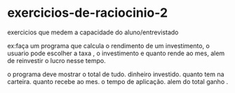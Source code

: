 # exercicios-de-raciocinio-2
 exercicios que medem a capacidade do aluno/entrevistado

ex:faça um programa que calcula o rendimento de um investimento, o usuario pode escolher a taxa , o investimento e quanto rende ao mes, alem de reinvestir o lucro nesse tempo.

o programa deve mostrar o total de tudo.
dinheiro investido.
quanto tem na carteira.
quanto recebe ao mes.
o tempo de aplicação.
alem do total ganho .